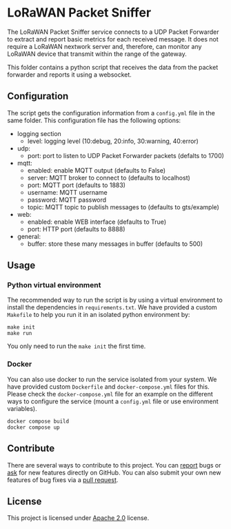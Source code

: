 LoRaWAN Packet Sniffer
=============================

The LoRaWAN Packet Sniffer service connects to a UDP Packet Forwarder to extract and report basic metrics for each received message. It does not require a LoRaWAN nextwork server and, therefore, can monitor any LoRaWAN device that transmit within the range of the gateway.

This folder contains a python script that receives the data from the packet forwarder and reports it using a websocket.

## Configuration

The script gets the configuration information from a `config.yml` file in the same folder. This configuration file has the following options:

* logging section
  * level: logging level (10:debug, 20:info, 30:warning, 40:error)
* udp:
  * port: port to listen to UDP Packet Forwarder packets (defalts to 1700)
* mqtt:
  * enabled: enable MQTT output (defaults to False)
  * server: MQTT broker to connect to (defaults to localhost)
  * port: MQTT port (defaults to 1883)
  * username: MQTT username
  * password: MQTT password
  * topic: MQTT topic to publish messages to (defaults to gts/example)
* web:
  * enabled: enable WEB interface (defaults to True)
  * port: HTTP port (defaults to 8888)
* general:
  * buffer: store these many messages in buffer (defaults to 500)


## Usage

### Python virtual environment 

The recommended way to run the script is by using a virtual environment to install the dependencies in `requirements.txt`. We have provided a custom `Makefile` to help you run it in an isolated python environment by:

```
make init
make run
```

You only need to run the `make init` the first time.

### Docker

You can also use docker to run the service isolated from your system. We have provided custom `Dockerfile` and `docker-compose.yml` files for this. Please check the `docker-compose.yml` file for an example on the different ways to configure the service (mount a `config.yml` file or use environment variables).

```
docker compose build
docker compose up
```

## Contribute

There are several ways to contribute to this project. You can [report](http://github.com/xoseperez/lorawan-packet-sniffer/issues) bugs or [ask](http://github.com/xoseperez/lorawan-packet-sniffer/issues) for new features directly on GitHub.
You can also submit your own new features of bug fixes via a [pull request](http://github.com/xoseperez/lorawan-packet-sniffer/pr).

## License

This project is licensed under [Apache 2.0](http://www.apache.org/licenses/LICENSE-2.0) license.
